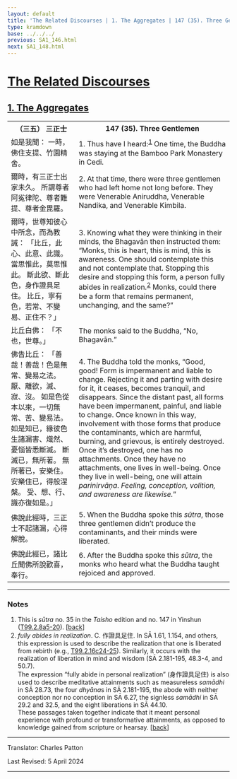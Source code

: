 ```yaml
---
layout: default
title: 'The Related Discourses | 1. The Aggregates | 147 (35). Three Gentlemen'
type: kramdown
base: ../../../
previous: SA1_146.html
next: SA1_148.html
---
```


<h1><a href='(../index.html)'>The Related Discourses</a></h1>
<h2><a href='index.html'>1. The Aggregates</a></h2>

<table class="trans">
  <th class='ch'>（三五） 三正士</th>
  <th class='en'>147 (35). Three Gentlemen</th>
  <tr>
    <td title='t99.2.8a5'>如是我聞： 一時，佛住支提、竹園精舍。</td>
    <td id='p1'>1. Thus have I heard:<sup id="ref1"><a href="#n1">1</a></sup> One time, the Buddha was staying at the Bamboo Park Monastery in Cedi.</td>
  </tr>
  <tr>
    <td title='t99.2.8a5'>爾時，有三正士出家未久。 所謂尊者阿㝹律陀、尊者難提、尊者金毘羅。</td>
    <td id='p2'>2. At that time, there were three gentlemen who had left home not long before. They were Venerable Aniruddha, Venerable Nandika, and Venerable Kimbila.</td>
  </tr>
  <tr>
    <td title='t99.2.8a7'>爾時，世尊知彼心中所念，而為教誡： 「比丘，此心、此意、此識。 當思惟此，莫思惟此。 斷此欲、斷此色，身作證具足住。 比丘，寧有色，若常、不變易、正住不？」</td>
    <td id='p3'>3. Knowing what they were thinking in their minds, the Bhagavān then instructed them: “Monks, this is heart, this is mind, this is awareness. One should contemplate this and not contemplate that. Stopping this desire and stopping this form, a person fully abides in realization.<sup id="ref2"><a href="#n2">2</a></sup> Monks, could there be a form that remains permanent, unchanging, and the same?”</td>
  </tr>
  <tr>
    <td title='t99.2.8a11'>比丘白佛： 「不也，世尊。」</td>
    <td>The monks said to the Buddha, “No, Bhagavān.”</td>
  </tr>
  <tr>
    <td title='t99.2.8a11'>佛告比丘： 「善哉！善哉！色是無常、變易之法。 厭、離欲，滅、寂、沒。 如是色從本以來，一切無常、苦、變易法。 如是知已，緣彼色生諸漏害、熾然、憂惱皆悉斷滅。 斷滅已，無所著。 無所著已，安樂住。 安樂住已，得般涅槃。 受、想、行、識亦復如是。」</td>
    <td id='p4'>4. The Buddha told the monks, “Good, good! Form is impermanent and liable to change. Rejecting it and parting with desire for it, it ceases, becomes tranquil, and disappears. Since the distant past, all forms have been impermanent, painful, and liable to change. Once known in this way, involvement with those forms that produce the contaminants, which are harmful, burning, and grievous, is entirely destroyed. Once it’s destroyed, one has no attachments. Once they have no attachments, one lives in well-being. Once they live in well-being, one will attain <em>parinirvāṇa</em>. <em>Feeling, conception, volition, and awareness are likewise.</em>”</td>
  </tr>
  <tr>
    <td title='t99.2.8a18'>佛說此經時，三正士不起諸漏，心得解脫。</td>
    <td id='p5'>5. When the Buddha spoke this <em>sūtra</em>, those three gentlemen didn’t produce the contaminants, and their minds were liberated.</td>
  </tr>
  <tr>
    <td title='t99.2.8a19'>佛說此經已，諸比丘聞佛所說歡喜，奉行。</td>
    <td id='p6'>6. After the Buddha spoke this <em>sūtra</em>, the monks who heard what the Buddha taught rejoiced and approved.</td>
  </tr>
</table>

<hr/>

<h3 id="notes">Notes</h3>

<ol>
<li id="n1">This is <em>sūtra</em> no. 35 in the <cite>Taisho</cite> edition and no. 147 in Yinshun (<a href="https://cbetaonline.dila.edu.tw/zh/T02n0099_p0008a05" target="_blank">T99.2.8a5-20</a>). [<a href="#ref1">back</a>]</li>
<li id="n2"><em>fully abides in realization</em>. C. 作證具足住. In SĀ 1.61, 1.154, and others, this expression is used to describe the realization that one is liberated from rebirth (e.g., <a href="https://cbetaonline.dila.edu.tw/zh/T02n0099_p0010a07" target="_blank">T99.2.16c24-25</a>). Similarly, it occurs with the realization of liberation in mind and wisdom (SĀ 2.181-195, 48.3-4, and 50.7).<br/>
The expression “fully abide in personal realization” (身作證具足住) is also used to describe meditative attainments such as measureless <em>samādhi</em> in SĀ 28.73, the four <em>dhyāna</em>s in SĀ 2.181-195, the abode with neither conception nor no conception in SĀ 6.27, the signless <em>samādhi</em> in SĀ 29.2 and 32.5, and the eight liberations in SĀ 44.10.<br/>
These passages taken together indicate that it meant personal experience with profound or transformative attainments, as opposed to knowledge gained from scripture or hearsay. [<a href="#ref2">back</a>]</li>
</ol>
<hr/>

<p class="translator">Translator: Charles Patton</p>
<p class='revised'>Last Revised: 5 April 2024</p>

<hr/>